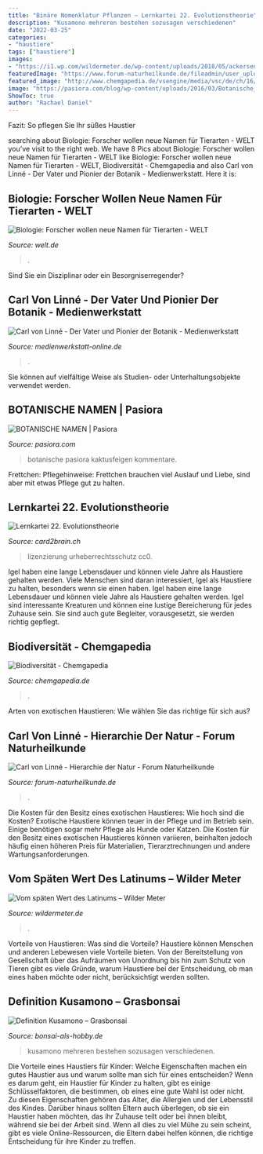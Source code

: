 ```yaml
---
title: "Binäre Nomenklatur Pflanzen ~ Lernkartei 22. Evolutionstheorie"
description: "Kusamono mehreren bestehen sozusagen verschiedenen"
date: "2022-03-25"
categories:
- "haustiere"
tags: ["haustiere"]
images:
- "https://i1.wp.com/wildermeter.de/wp-content/uploads/2018/05/ackersenf_knospe_1440x960.jpg?resize=900%2C600"
featuredImage: "https://www.forum-naturheilkunde.de/fileadmin/user_upload/Carlprimel.jpg"
featured_image: "http://www.chemgapedia.de/vsengine/media/vsc/de/ch/16/bio/biodiv/bilder/biene_blume.jpg"
image: "https://pasiora.com/blog/wp-content/uploads/2016/03/Botanische_Namen_von_Sukkulenten.jpg"
ShowToc: true
author: "Rachael Daniel"
---
```



Fazit: So pflegen Sie Ihr süßes Haustier

	

		
searching about Biologie: Forscher wollen neue Namen für Tierarten - WELT you've visit to the right web. We have 8 Pics about Biologie: Forscher wollen neue Namen für Tierarten - WELT like Biologie: Forscher wollen neue Namen für Tierarten - WELT, Biodiversität - Chemgapedia and also Carl von Linné - Der Vater und Pionier der Botanik - Medienwerkstatt. Here it is:
		
    
## Biologie: Forscher Wollen Neue Namen Für Tierarten - WELT

<img loading=lazy src="https://www.welt.de/img/wissenschaft/umwelt/mobile125128330/8222504357-ci102l-w1024/CHD3145.jpg" onerror="this.onerror=null;this.src='https://tse2.mm.bing.net/th?id=OIP.ww7qYwij38CYquPxw-fVswHaHP&amp;pid=15.1';" alt="Biologie: Forscher wollen neue Namen für Tierarten - WELT">

_Source: welt.de_

>. 

	

Sind Sie ein Disziplinar oder ein Besorgniserregender?

    
## Carl Von Linné - Der Vater Und Pionier Der Botanik - Medienwerkstatt

<img loading=lazy src="https://www.medienwerkstatt-online.de/lws_wissen/bilder/15453-2.jpg" onerror="this.onerror=null;this.src='https://tse2.mm.bing.net/th?id=OIP.JPzYi7Q4Gc44Mpgk7JTufgHaIo&amp;pid=15.1';" alt="Carl von Linné - Der Vater und Pionier der Botanik - Medienwerkstatt">

_Source: medienwerkstatt-online.de_

>. 

	

Sie können auf vielfältige Weise als Studien- oder Unterhaltungsobjekte verwendet werden.

    
## BOTANISCHE NAMEN | Pasiora

<img loading=lazy src="https://pasiora.com/blog/wp-content/uploads/2016/03/Botanische_Namen_von_Sukkulenten.jpg" onerror="this.onerror=null;this.src='https://tse1.mm.bing.net/th?id=OIP.ZLSYxO-phL_iXqUouNBRzQHaE7&amp;pid=15.1';" alt="BOTANISCHE NAMEN | Pasiora">

_Source: pasiora.com_

>botanische pasiora kaktusfeigen kommentare. 

	

Frettchen: Pflegehinweise: Frettchen brauchen viel Auslauf und Liebe, sind aber mit etwas Pflege gut zu halten.

    
## Lernkartei 22. Evolutionstheorie

<img loading=lazy src="https://card2brain.ch/c2b-images/card/140/3340464-answer.png?v=1624185114592" onerror="this.onerror=null;this.src='https://tse3.mm.bing.net/th?id=OIP.OFaSu03VVYxmoCrwB0X2yQAAAA&amp;pid=15.1';" alt="Lernkartei 22. Evolutionstheorie">

_Source: card2brain.ch_

>lizenzierung urheberrechtsschutz cc0. 

	

Igel haben eine lange Lebensdauer und können viele Jahre als Haustiere gehalten werden.
Viele Menschen sind daran interessiert, Igel als Haustiere zu halten, besonders wenn sie einen haben. Igel haben eine lange Lebensdauer und können viele Jahre als Haustiere gehalten werden. Igel sind interessante Kreaturen und können eine lustige Bereicherung für jedes Zuhause sein. Sie sind auch gute Begleiter, vorausgesetzt, sie werden richtig gepflegt.

    
## Biodiversität - Chemgapedia

<img loading=lazy src="http://www.chemgapedia.de/vsengine/media/vsc/de/ch/16/bio/biodiv/bilder/biene_blume.jpg" onerror="this.onerror=null;this.src='https://tse2.mm.bing.net/th?id=OIP.We7Vc76lovvy375ajL69mAHaJ4&amp;pid=15.1';" alt="Biodiversität - Chemgapedia">

_Source: chemgapedia.de_

>. 

	

Arten von exotischen Haustieren: Wie wählen Sie das richtige für sich aus?

    
## Carl Von Linné - Hierarchie Der Natur - Forum Naturheilkunde

<img loading=lazy src="https://www.forum-naturheilkunde.de/fileadmin/user_upload/Carlprimel.jpg" onerror="this.onerror=null;this.src='https://tse1.mm.bing.net/th?id=OIP.-PgSHOQvGnpkwdILr97noAAAAA&amp;pid=15.1';" alt="Carl von Linné - Hierarchie der Natur - Forum Naturheilkunde">

_Source: forum-naturheilkunde.de_

>. 

	

Die Kosten für den Besitz eines exotischen Haustieres: Wie hoch sind die Kosten?
Exotische Haustiere können teuer in der Pflege und im Betrieb sein. Einige benötigen sogar mehr Pflege als Hunde oder Katzen. Die Kosten für den Besitz eines exotischen Haustieres können variieren, beinhalten jedoch häufig einen höheren Preis für Materialien, Tierarztrechnungen und andere Wartungsanforderungen.

    
## Vom Späten Wert Des Latinums – Wilder Meter

<img loading=lazy src="https://i1.wp.com/wildermeter.de/wp-content/uploads/2018/05/ackersenf_knospe_1440x960.jpg?resize=900%2C600" onerror="this.onerror=null;this.src='https://tse3.mm.bing.net/th?id=OIP.bR1U7EZJRcyy1uA0jQCHdwHaE8&amp;pid=15.1';" alt="Vom späten Wert des Latinums – Wilder Meter">

_Source: wildermeter.de_

>. 

	

Vorteile von Haustieren: Was sind die Vorteile?
Haustiere können Menschen und anderen Lebewesen viele Vorteile bieten. Von der Bereitstellung von Gesellschaft über das Aufräumen von Unordnung bis hin zum Schutz von Tieren gibt es viele Gründe, warum Haustiere bei der Entscheidung, ob man eines haben möchte oder nicht, berücksichtigt werden sollten.

    
## Definition Kusamono – Grasbonsai

<img loading=lazy src="https://www.bonsai-als-hobby.de/fotos/grasbonsai.jpg" onerror="this.onerror=null;this.src='https://tse2.mm.bing.net/th?id=OIP.JZybw2YP83b7aM2Ir8L7ggAAAA&amp;pid=15.1';" alt="Definition Kusamono – Grasbonsai">

_Source: bonsai-als-hobby.de_

>kusamono mehreren bestehen sozusagen verschiedenen. 

	

Die Vorteile eines Haustiers für Kinder: Welche Eigenschaften machen ein gutes Haustier aus und warum sollte man sich für eines entscheiden?
Wenn es darum geht, ein Haustier für Kinder zu halten, gibt es einige Schlüsselfaktoren, die bestimmen, ob eines eine gute Wahl ist oder nicht. Zu diesen Eigenschaften gehören das Alter, die Allergien und der Lebensstil des Kindes. Darüber hinaus sollten Eltern auch überlegen, ob sie ein Haustier haben möchten, das ihr Zuhause teilt oder bei ihnen bleibt, während sie bei der Arbeit sind. Wenn all dies zu viel Mühe zu sein scheint, gibt es viele Online-Ressourcen, die Eltern dabei helfen können, die richtige Entscheidung für ihre Kinder zu treffen.

